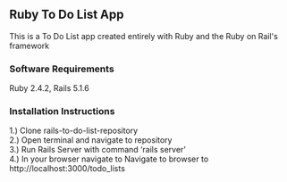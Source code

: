 ## Ruby To Do List App

This is a To Do List app created entirely with Ruby and the Ruby on Rail's framework

### Software Requirements

Ruby 2.4.2, Rails 5.1.6

### Installation Instructions

1.)	Clone rails-to-do-list-repository</br>
2.)	Open terminal and navigate to repository</br>
3.)	Run Rails Server with command ‘rails server’</br>
4.)	In your browser navigate to Navigate to browser to http://localhost:3000/todo_lists
